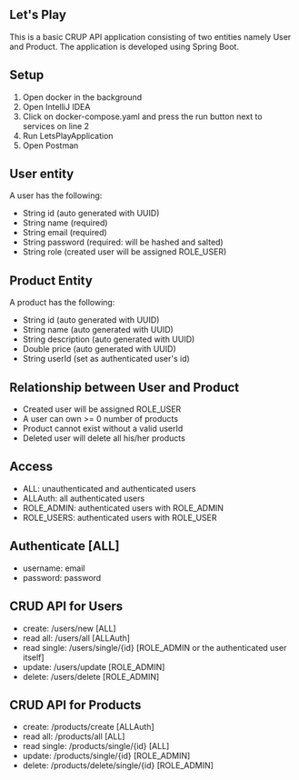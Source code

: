 ## Let's Play
This is a basic CRUP API application consisting of two entities namely User and Product. The application is developed using Spring Boot. 

## Setup
1. Open docker in the background
2. Open IntelliJ IDEA
3. Click on docker-compose.yaml and press the run button next to services on line 2
4. Run LetsPlayApplication
5. Open Postman


## User entity
A user has the following:
- String id (auto generated with UUID)
- String name (required)
- String email (required)
- String password (required: will be hashed and salted)
- String role (created user will be assigned ROLE_USER)

## Product Entity
A product has the following:
- String id (auto generated with UUID)
- String name (auto generated with UUID)
- String description (auto generated with UUID)
- Double price (auto generated with UUID)
- String userId (set as authenticated user's id)

## Relationship between User and Product
- Created user will be assigned ROLE_USER 
- A user can own >= 0 number of products
- Product cannot exist without a valid userId
- Deleted user will delete all his/her products

## Access 
- ALL: unauthenticated and authenticated users
- ALLAuth: all authenticated users
- ROLE_ADMIN: authenticated users with ROLE_ADMIN
- ROLE_USERS: authenticated users with ROLE_USER

## Authenticate [ALL]
- username: email
- password: password

## CRUD API for Users
- create: /users/new [ALL]
- read all: /users/all [ALLAuth]
- read single: /users/single/{id} [ROLE_ADMIN or the authenticated user itself]
- update: /users/update [ROLE_ADMIN]
- delete: /users/delete [ROLE_ADMIN]

## CRUD API for Products
- create: /products/create [ALLAuth]
- read all: /products/all [ALL]
- read single: /products/single/{id} [ALL]
- update: /products/single/{id} [ROLE_ADMIN]
- delete: /products/delete/single/{id} [ROLE_ADMIN]


